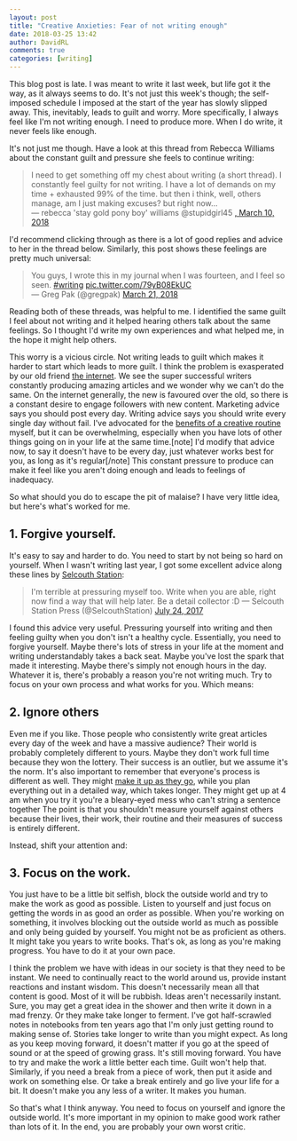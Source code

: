```yaml
---  
layout: post  
title: "Creative Anxieties: Fear of not writing enough"  
date: 2018-03-25 13:42  
author: DavidRL  
comments: true  
categories: [writing]  
---  
```

<div>This blog post is late. I was meant to write it last week, but life got it the way, as it always seems to do. It's not just this week's though; the self-imposed schedule I imposed at the start of the year has slowly slipped away. This, inevitably, leads to guilt and worry. More specifically, I always feel like I'm not writing enough. I need to produce more. When I do write, it never feels like enough.</div>  

<!--more-->  

It's not just me though. Have a look at this thread from Rebecca Williams about the constant guilt and pressure she feels to continue writing:

> I need to get something off my chest about writing (a short thread). I constantly feel guilty for not writing. I have a lot of demands on my time + exhausted 99% of the time. but then i think, well, others manage, am I just making excuses? but right now...  
— rebecca 'stay gold pony boy' williams @stupidgirl45 <a href="https://twitter.com/stupidgirl45/status/972534813331730432?ref_src=twsrc%5Etfw" >, March 10, 2018</a>  

I'd recommend clicking through as there is a lot of good replies and advice to her in the thread below. Similarly, this post shows these feelings are pretty much universal:  

> You guys, I wrote this in my journal when I was fourteen, and I feel so seen. <a href="https://twitter.com/hashtag/writing?src=hash&amp;ref_src=twsrc%5Etfw">#writing</a> <a href="https://t.co/79yB08EkUC">pic.twitter.com/79yB08EkUC</a>  
— Greg Pak (@gregpak) <a href="https://twitter.com/gregpak/status/976565124793294856?ref_src=twsrc%5Etfw">March 21, 2018</a>

Reading both of these threads, was helpful to me. I identified the same guilt I feel about not writing and it helped hearing others talk about the same feelings. So I thought I'd write my own experiences and what helped me, in the hope it might help others.  

This worry is a vicious circle. Not writing leads to guilt which makes it harder to start which leads to more guilt. I think the problem is exasperated by our old friend <a href="http://davidralphlewis.co.uk/step-away-from-the-internet/">the internet</a>. We see the super successful writers constantly producing amazing articles and we wonder why we can't do the same. On the internet generally, the new is favoured over the old, so there is a constant desire to engage followers with new content. Marketing advice says you should post every day. Writing advice says you should write every single day without fail. I've advocated for the <a href="http://davidralphlewis.co.uk/the-importance-of-a-creative-routine/">benefits of a creative routine</a> myself, but it can be overwhelming, especially when you have lots of other things going on in your life at the same time.[note] I'd modify that advice now, to say it doesn't have to be every day, just whatever works best for you, as long as it's regular[/note] This constant pressure to produce can make it feel like you aren't doing enough and leads to feelings of inadequacy.  

 So what should you do to escape the pit of malaise? I have very little idea, but here's what's worked for me.</div>  

<h2>1. Forgive yourself.</h2>  

<div>It's easy to say and harder to do. You need to start by not being so hard on yourself. When I wasn't writing last year, I got some excellent advice along these lines by <a href="https://www.selcouthstation.com/">Selcouth Station</a>:</div>  

> I'm terrible at pressuring myself too. Write when you are able, right now find a way that will help later. Be a detail collector :D  — Selcouth Station Press (@SelcouthStation) <a href="https://twitter.com/SelcouthStation/status/889523673316700161?ref_src=twsrc%5Etfw">July 24, 2017</a>  

I found this advice very useful. Pressuring yourself into writing and then feeling guilty when you don't isn't a healthy cycle. Essentially, you need to forgive yourself. Maybe there's lots of stress in your life at the moment and writing understandably takes a back seat. Maybe you've lost the spark that made it interesting. Maybe there's simply not enough hours in the day. Whatever it is, there's probably a reason you're not writing much. Try to focus on your own process and what works for you. Which means:  

<h2>2. Ignore others</h2>  

Even me if you like. Those people who consistently write great articles every day of the week and have a massive audience? Their world is probably completely different to yours. Maybe they don't work full time because they won the lottery. Their success is an outlier, but we assume it's the norm. It's also important to remember that everyone's process is different as well. They might <a href="http://davidralphlewis.co.uk/making-go-twin-peaks-welcome-nightvale/">make it up as they go</a>, while you plan everything out in a detailed way, which takes longer. They might get up at 4 am when you try it you're a bleary-eyed mess who can't string a sentence together The point is that you shouldn't measure yourself against others because their lives, their work, their routine and their measures of success is entirely different.  

Instead, shift your attention and:  

<h2>3. Focus on the work.</h2>  

You just have to be a little bit selfish, block the outside world and try to make the work as good as possible. Listen to yourself and just focus on getting the words in as good an order as possible. When you're working on something, it involves blocking out the outside world as much as possible and only being guided by yourself. You might not be as proficient as others. It might take you years to write books. That's ok, as long as you're making progress. You have to do it at your own pace.  


I think the problem we have with ideas in our society is that they need to be instant. We need to continually react to the world around us, provide instant reactions and instant wisdom. This doesn't necessarily mean all that content is good. Most of it will be rubbish. Ideas aren't necessarily instant. Sure, you may get a great idea in the shower and then write it down in a mad frenzy. Or they make take longer to ferment. I've got half-scrawled notes in notebooks from ten years ago that I'm only just getting round to making sense of. Stories take longer to write than you might expect. As long as you keep moving forward, it doesn't matter if you go at the speed of sound or at the speed of growing grass. It's still moving forward. You have to try and make the work a little better each time. Guilt won't help that. Similarly, if you need a break from a piece of work, then put it aside and work on something else. Or take a break entirely and go live your life for a bit. It doesn't make you any less of a writer. It makes you human.  

So that's what I think anyway. You need to focus on yourself and ignore the outside world. It's more important in my opinion to make good work rather than lots of it. In the end, you are probably your own worst critic.</div>  
